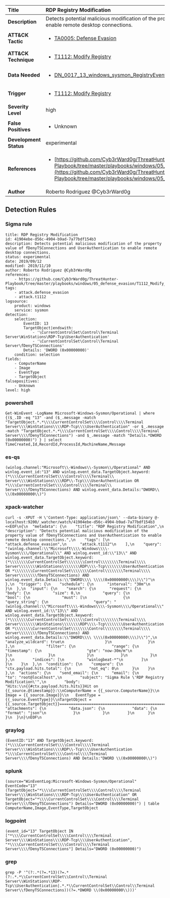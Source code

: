 | Title                    | RDP Registry Modification       |
|:-------------------------|:------------------|
| **Description**          | Detects potential malicious modification of the property value of fDenyTSConnections and UserAuthentication to enable remote desktop connections. |
| **ATT&amp;CK Tactic**    |  <ul><li>[TA0005: Defense Evasion](https://attack.mitre.org/tactics/TA0005)</li></ul>  |
| **ATT&amp;CK Technique** | <ul><li>[T1112: Modify Registry](https://attack.mitre.org/techniques/T1112)</li></ul>  |
| **Data Needed**          | <ul><li>[DN_0017_13_windows_sysmon_RegistryEvent](../Data_Needed/DN_0017_13_windows_sysmon_RegistryEvent.md)</li></ul>  |
| **Trigger**              | <ul><li>[T1112: Modify Registry](../Triggers/T1112.md)</li></ul>  |
| **Severity Level**       | high |
| **False Positives**      | <ul><li>Unknown</li></ul>  |
| **Development Status**   | experimental |
| **References**           | <ul><li>[https://github.com/Cyb3rWard0g/ThreatHunter-Playbook/tree/master/playbooks/windows/05_defense_evasion/T1112_Modify_Registry/enable_rdp_registry.md](https://github.com/Cyb3rWard0g/ThreatHunter-Playbook/tree/master/playbooks/windows/05_defense_evasion/T1112_Modify_Registry/enable_rdp_registry.md)</li></ul>  |
| **Author**               | Roberto Rodriguez @Cyb3rWard0g |


## Detection Rules

### Sigma rule

```
title: RDP Registry Modification
id: 41904ebe-d56c-4904-b9ad-7a77bdf154b3
description: Detects potential malicious modification of the property value of fDenyTSConnections and UserAuthentication to enable remote desktop connections.
status: experimental
date: 2019/09/12
modified: 2019/11/10
author: Roberto Rodriguez @Cyb3rWard0g
references:
    - https://github.com/Cyb3rWard0g/ThreatHunter-Playbook/tree/master/playbooks/windows/05_defense_evasion/T1112_Modify_Registry/enable_rdp_registry.md
tags:
    - attack.defense_evasion
    - attack.t1112
logsource:
    product: windows
    service: sysmon
detection:
    selection:
        EventID: 13
        TargetObject|endswith:
            - '\CurrentControlSet\Control\Terminal Server\WinStations\RDP-Tcp\UserAuthentication'
            - '\CurrentControlSet\Control\Terminal Server\fDenyTSConnections'
        Details: 'DWORD (0x00000000)'
    condition: selection
fields:
    - ComputerName
    - Image
    - EventType
    - TargetObject
falsepositives:
    - Unknown
level: high

```





### powershell
    
```
Get-WinEvent -LogName Microsoft-Windows-Sysmon/Operational | where {($_.ID -eq "13" -and ($_.message -match "TargetObject.*.*\\\\CurrentControlSet\\\\Control\\\\Terminal Server\\\\WinStations\\\\RDP-Tcp\\\\UserAuthentication" -or $_.message -match "TargetObject.*.*\\\\CurrentControlSet\\\\Control\\\\Terminal Server\\\\fDenyTSConnections") -and $_.message -match "Details.*DWORD (0x00000000)") } | select TimeCreated,Id,RecordId,ProcessId,MachineName,Message
```


### es-qs
    
```
(winlog.channel:"Microsoft\\-Windows\\-Sysmon\\/Operational" AND winlog.event_id:"13" AND winlog.event_data.TargetObject.keyword:(*\\\\CurrentControlSet\\\\Control\\\\Terminal\\ Server\\\\WinStations\\\\RDP\\-Tcp\\\\UserAuthentication OR *\\\\CurrentControlSet\\\\Control\\\\Terminal\\ Server\\\\fDenyTSConnections) AND winlog.event_data.Details:"DWORD\\ \\(0x00000000\\)")
```


### xpack-watcher
    
```
curl -s -XPUT -H \'Content-Type: application/json\' --data-binary @- localhost:9200/_watcher/watch/41904ebe-d56c-4904-b9ad-7a77bdf154b3 <<EOF\n{\n  "metadata": {\n    "title": "RDP Registry Modification",\n    "description": "Detects potential malicious modification of the property value of fDenyTSConnections and UserAuthentication to enable remote desktop connections.",\n    "tags": [\n      "attack.defense_evasion",\n      "attack.t1112"\n    ],\n    "query": "(winlog.channel:\\"Microsoft\\\\-Windows\\\\-Sysmon\\\\/Operational\\" AND winlog.event_id:\\"13\\" AND winlog.event_data.TargetObject.keyword:(*\\\\\\\\CurrentControlSet\\\\\\\\Control\\\\\\\\Terminal\\\\ Server\\\\\\\\WinStations\\\\\\\\RDP\\\\-Tcp\\\\\\\\UserAuthentication OR *\\\\\\\\CurrentControlSet\\\\\\\\Control\\\\\\\\Terminal\\\\ Server\\\\\\\\fDenyTSConnections) AND winlog.event_data.Details:\\"DWORD\\\\ \\\\(0x00000000\\\\)\\")"\n  },\n  "trigger": {\n    "schedule": {\n      "interval": "30m"\n    }\n  },\n  "input": {\n    "search": {\n      "request": {\n        "body": {\n          "size": 0,\n          "query": {\n            "bool": {\n              "must": [\n                {\n                  "query_string": {\n                    "query": "(winlog.channel:\\"Microsoft\\\\-Windows\\\\-Sysmon\\\\/Operational\\" AND winlog.event_id:\\"13\\" AND winlog.event_data.TargetObject.keyword:(*\\\\\\\\CurrentControlSet\\\\\\\\Control\\\\\\\\Terminal\\\\ Server\\\\\\\\WinStations\\\\\\\\RDP\\\\-Tcp\\\\\\\\UserAuthentication OR *\\\\\\\\CurrentControlSet\\\\\\\\Control\\\\\\\\Terminal\\\\ Server\\\\\\\\fDenyTSConnections) AND winlog.event_data.Details:\\"DWORD\\\\ \\\\(0x00000000\\\\)\\")",\n                    "analyze_wildcard": true\n                  }\n                }\n              ],\n              "filter": {\n                "range": {\n                  "timestamp": {\n                    "gte": "now-30m/m"\n                  }\n                }\n              }\n            }\n          }\n        },\n        "indices": [\n          "winlogbeat-*"\n        ]\n      }\n    }\n  },\n  "condition": {\n    "compare": {\n      "ctx.payload.hits.total": {\n        "not_eq": 0\n      }\n    }\n  },\n  "actions": {\n    "send_email": {\n      "email": {\n        "to": "root@localhost",\n        "subject": "Sigma Rule \'RDP Registry Modification\'",\n        "body": "Hits:\\n{{#ctx.payload.hits.hits}}Hit on {{_source.@timestamp}}:\\nComputerName = {{_source.ComputerName}}\\n       Image = {{_source.Image}}\\n   EventType = {{_source.EventType}}\\nTargetObject = {{_source.TargetObject}}================================================================================\\n{{/ctx.payload.hits.hits}}",\n        "attachments": {\n          "data.json": {\n            "data": {\n              "format": "json"\n            }\n          }\n        }\n      }\n    }\n  }\n}\nEOF\n
```


### graylog
    
```
(EventID:"13" AND TargetObject.keyword:(*\\\\CurrentControlSet\\\\Control\\\\Terminal Server\\\\WinStations\\\\RDP\\-Tcp\\\\UserAuthentication *\\\\CurrentControlSet\\\\Control\\\\Terminal Server\\\\fDenyTSConnections) AND Details:"DWORD \\(0x00000000\\)")
```


### splunk
    
```
(source="WinEventLog:Microsoft-Windows-Sysmon/Operational" EventCode="13" (TargetObject="*\\\\CurrentControlSet\\\\Control\\\\Terminal Server\\\\WinStations\\\\RDP-Tcp\\\\UserAuthentication" OR TargetObject="*\\\\CurrentControlSet\\\\Control\\\\Terminal Server\\\\fDenyTSConnections") Details="DWORD (0x00000000)") | table ComputerName,Image,EventType,TargetObject
```


### logpoint
    
```
(event_id="13" TargetObject IN ["*\\\\CurrentControlSet\\\\Control\\\\Terminal Server\\\\WinStations\\\\RDP-Tcp\\\\UserAuthentication", "*\\\\CurrentControlSet\\\\Control\\\\Terminal Server\\\\fDenyTSConnections"] Details="DWORD (0x00000000)")
```


### grep
    
```
grep -P '^(?:.*(?=.*13)(?=.*(?:.*.*\\CurrentControlSet\\Control\\Terminal Server\\WinStations\\RDP-Tcp\\UserAuthentication|.*.*\\CurrentControlSet\\Control\\Terminal Server\\fDenyTSConnections))(?=.*DWORD \\(0x00000000\\)))'
```



